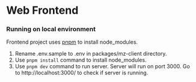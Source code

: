 # Web Frontend

### Running on local environment

Frontend project uses [pnpm](https://pnpm.io/) to install node_modules.

1. Rename .env.sample to .env in packages/mz-client directory.
2. Use `pnpm install` command to install node_modules.
3. Use `pnpm dev` command to run server. Server will run on port 3000. Go to http://localhost:3000/ to check if server is running.
